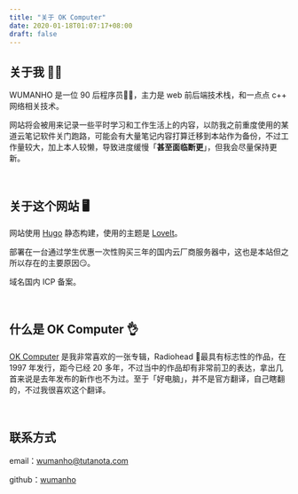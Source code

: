 ```yaml
---
title: "关于 OK Computer"
date: 2020-01-18T01:07:17+08:00
draft: false
---
```


## 关于我 :raising_hand_man:

WUMANHO 是一位 90 后程序员:man_technologist:，主力是 web 前后端技术栈，和一点点 c++ 网络相关技术。

网站将会被用来记录一些平时学习和工作生活上的内容，以防我之前重度使用的某道云笔记软件关门跑路，可能会有大量笔记内容打算迁移到本站作为备份，不过工作量较大，加上本人较懒，导致进度缓慢「**甚至面临断更**」，但我会尽量保持更新。  

&nbsp;

## 关于这个网站 :desktop_computer:

网站使用 [Hugo](https://gohugo.io/) 静态构建，使用的主题是 [LoveIt](https://hugoloveit.com/zh-cn/)。

部署在一台通过学生优惠一次性购买三年的国内云厂商服务器中，这也是本站但之所以存在的主要原因:smirk:。

域名国内 ICP 备案。

&nbsp;

## 什么是 OK Computer :ok_hand:

[OK Computer](https://baike.baidu.com/item/OK%20Computer) 是我非常喜欢的一张专辑，Radiohead :guitar:最具有标志性的作品，在 1997 年发行，距今已经 20 多年，不过当中的作品却有非常前卫的表达，拿出几首来说是去年发布的新作也不为过。至于「好电脑」，并不是官方翻译，自己瞎翻的，不过我很喜欢这个翻译。

&nbsp;

## 联系方式

email：wumanho@tutanota.com

github：[wumanho](https://github.com/wumanho)